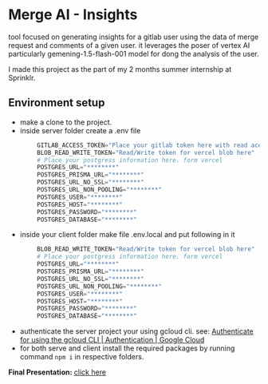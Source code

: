 # Merge AI - Insights
tool focused on generating insights for a gitlab user using the data of merge request and comments of a given user.
it leverages the poser of vertex AI particularly gemening-1.5-flash-001 model for dong the analysis of the user.

I made this project as the part of my 2 months summer internship at Sprinklr.

## Environment setup
- make a clone to the project.
- inside server folder create a .env file
```python
		GITLAB_ACCESS_TOKEN="Place your gitlab token here with read acess"
		BLOB_READ_WRITE_TOKEN="Read/Write token for vercel blob here"
		# Place your postgress information here. form vercel
		POSTGRES_URL="********"
		POSTGRES_PRISMA_URL="********"
		POSTGRES_URL_NO_SSL="********"
		POSTGRES_URL_NON_POOLING="********"
		POSTGRES_USER="********"
		POSTGRES_HOST="********"
		POSTGRES_PASSWORD="********"
		POSTGRES_DATABASE="********"
```
- inside your client folder make file .env.local and put following in it
```python
		BLOB_READ_WRITE_TOKEN="Read/Write token for vercel blob here"
		# Place your postgress information here. form vercel
		POSTGRES_URL="********"
		POSTGRES_PRISMA_URL="********"
		POSTGRES_URL_NO_SSL="********"
		POSTGRES_URL_NON_POOLING="********"
		POSTGRES_USER="********"
		POSTGRES_HOST="********"
		POSTGRES_PASSWORD="********"
		POSTGRES_DATABASE="********"
```
- authenticate the server project your using gcloud cli. see: [Authenticate for using the gcloud CLI | Authentication | Google Cloud](https://cloud.google.com/docs/authentication/gcloud#gcloud-credentials)
- for both serve and client install the required packages by running command  ``` npm i ``` in respective folders.

**Final Presentation:** [click here](https://docs.google.com/presentation/d/1P3pmx69XOV7E8pybV9YARDVxaK8y0_7A/edit?usp=sharing&ouid=109264835369932589961&rtpof=true&sd=true)

